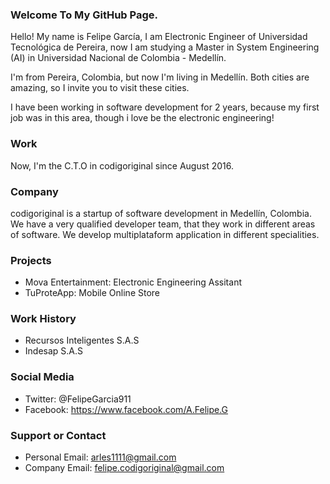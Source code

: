 ### Welcome To My GitHub Page.
Hello! My name is Felipe García, I am Electronic Engineer of Universidad Tecnológica de Pereira, now I am studying a Master in System Engineering (AI) in Universidad Nacional de Colombia - Medellín.

I'm from Pereira, Colombia, but now I'm living in Medellín. Both cities are amazing, so I invite you to visit these cities.

I have been working in software development for 2 years, because my first job was in this area, though i love be the electronic engineering!

### Work
Now, I'm the C.T.O in codigoriginal since August 2016. 

### Company
codigoriginal is a startup of software development in Medellín, Colombia. We have a very qualified developer team, that they work in different areas of software. We develop multiplataform application in different specialities.

### Projects
* Mova Entertainment: Electronic Engineering Assitant
* TuProteApp: Mobile Online Store 

### Work History
* Recursos Inteligentes S.A.S
* Indesap S.A.S 

### Social Media
* Twitter: @FelipeGarcia911
* Facebook: https://www.facebook.com/A.Felipe.G

### Support or Contact
* Personal Email: arles1111@gmail.com
* Company Email: felipe.codigoriginal@gmail.com
